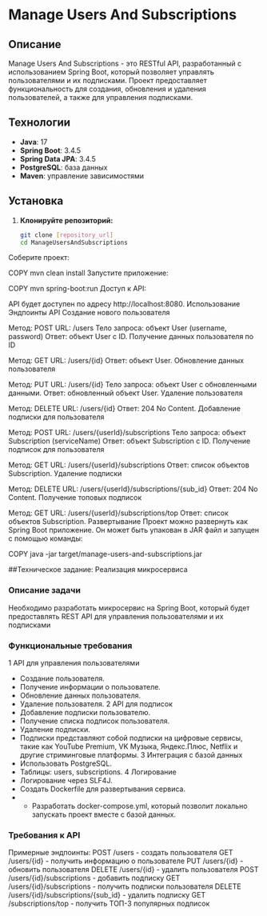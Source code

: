 # Manage Users And Subscriptions

## Описание

Manage Users And Subscriptions - это RESTful API, разработанный с использованием Spring Boot, который позволяет управлять пользователями и их подписками. Проект предоставляет функциональность для создания, обновления и удаления пользователей, а также для управления подписками.

## Технологии

- **Java**: 17
- **Spring Boot**: 3.4.5
- **Spring Data JPA**: 3.4.5
- **PostgreSQL**: база данных
- **Maven**: управление зависимостями

## Установка

1. **Клонируйте репозиторий:**
   ```bash
   git clone [repository_url]
   cd ManageUsersAndSubscriptions
Соберите проект:

COPY
mvn clean install
Запустите приложение:

COPY
mvn spring-boot:run
Доступ к API:

API будет доступен по адресу http://localhost:8080.
Использование
Эндпоинты API
Создание нового пользователя

Метод: POST
URL: /users
Тело запроса: объект User (username, password)
Ответ: объект User с ID.
Получение данных пользователя по ID

Метод: GET
URL: /users/{id}
Ответ: объект User.
Обновление данных пользователя

Метод: PUT
URL: /users/{id}
Тело запроса: объект User с обновленными данными.
Ответ: обновленный объект User.
Удаление пользователя

Метод: DELETE
URL: /users/{id}
Ответ: 204 No Content.
Добавление подписки для пользователя

Метод: POST
URL: /users/{userId}/subscriptions
Тело запроса: объект Subscription (serviceName)
Ответ: объект Subscription с ID.
Получение подписок для пользователя

Метод: GET
URL: /users/{userId}/subscriptions
Ответ: список объектов Subscription.
Удаление подписки

Метод: DELETE
URL: /users/{userId}/subscriptions/{sub_id}
Ответ: 204 No Content.
Получение топовых подписок

Метод: GET
URL: /users/{userId}/subscriptions/top
Ответ: список объектов Subscription.
Развертывание
Проект можно развернуть как Spring Boot приложение. Он может быть упакован в JAR файл и запущен с помощью команды:

COPY
java -jar target/manage-users-and-subscriptions.jar


##Техническое задание: Реализация микросервиса
### Описание задачи
Необходимо разработать микросервис на Spring Boot, который будет
предоставлять REST API для управления пользователями и их подписками
### Функциональные требования
1 API для управления пользователями
- Создание пользователя.
- Получение информации о пользователе.
- Обновление данных пользователя.
- Удаление пользователя.
2 API для подписок
- Добавление подписки пользователю.
- Получение списка подписок пользователя.
- Удаление подписки.
- Подписки представляют собой подписки на цифровые сервисы, такие как
YouTube Premium, VK Музыка, Яндекс.Плюс, Netflix и другие стриминговые
платформы.
3 Интеграция с базой данных
- Использовать PostgreSQL.
- Таблицы: users, subscriptions.
4 Логирование
- Логирование через SLF4J.
- Создать Dockerfile для развертывания сервиса.
- - Разработать docker-compose.yml, который позволит локально запускать проект
вместе с базой данных.
### Требования к API
Примерные эндпоинты:
POST /users - создать пользователя
GET /users/{id} - получить информацию о пользователе
PUT /users/{id} - обновить пользователя
DELETE /users/{id} - удалить пользователя
POST /users/{id}/subscriptions - добавить подписку
GET /users/{id}/subscriptions - получить подписки пользователя
DELETE /users/{id}/subscriptions/{sub_id} - удалить подписку
GET /subscriptions/top - получить ТОП-3 популярных подписок

